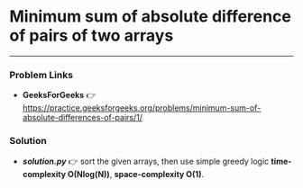 # Minimum sum of absolute difference of pairs of two arrays

---

### Problem Links
- **__GeeksForGeeks__** :point_right: https://practice.geeksforgeeks.org/problems/minimum-sum-of-absolute-differences-of-pairs/1/

### Solution
- **_solution.py_** :point_right: sort the given arrays, then use simple greedy logic **time-complexity O(Nlog(N))**, **space-complexity O(1)**.
